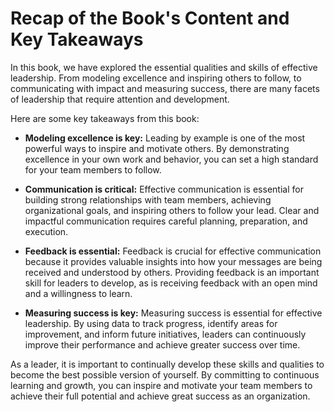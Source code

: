 Recap of the Book's Content and Key Takeaways
=========================================================

In this book, we have explored the essential qualities and skills of effective leadership. From modeling excellence and inspiring others to follow, to communicating with impact and measuring success, there are many facets of leadership that require attention and development.

Here are some key takeaways from this book:

* **Modeling excellence is key:** Leading by example is one of the most powerful ways to inspire and motivate others. By demonstrating excellence in your own work and behavior, you can set a high standard for your team members to follow.

* **Communication is critical:** Effective communication is essential for building strong relationships with team members, achieving organizational goals, and inspiring others to follow your lead. Clear and impactful communication requires careful planning, preparation, and execution.

* **Feedback is essential:** Feedback is crucial for effective communication because it provides valuable insights into how your messages are being received and understood by others. Providing feedback is an important skill for leaders to develop, as is receiving feedback with an open mind and a willingness to learn.

* **Measuring success is key:** Measuring success is essential for effective leadership. By using data to track progress, identify areas for improvement, and inform future initiatives, leaders can continuously improve their performance and achieve greater success over time.

As a leader, it is important to continually develop these skills and qualities to become the best possible version of yourself. By committing to continuous learning and growth, you can inspire and motivate your team members to achieve their full potential and achieve great success as an organization.
